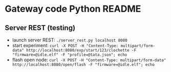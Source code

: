 Gateway code Python README
==========================



Server REST (testing)
---------------------

* launch server REST: `./server_rest.py localhost 8080`
* start experiment:   `curl -X POST -H "Content-Type: multipart/form-data" http://localhost:8080/exp/start/123/clochette -F "firmware=@idle.elf" -F "profile=@tata.json"; echo`
* flash open node:    `curl -X POST -H "Content-Type: multipart/form-data" http://localhost:8080/open/flash -F "firmware=@idle.elf"; echo`

